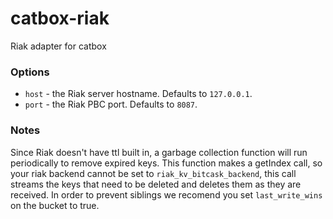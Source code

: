 catbox-riak
===========

Riak adapter for catbox

### Options

- `host` - the Riak server hostname. Defaults to `127.0.0.1`.
- `port` - the Riak PBC port. Defaults to `8087`.


### Notes

Since Riak doesn't have ttl built in, a garbage collection function will run periodically to remove expired keys. This function makes a getIndex call, so your riak backend cannot be set to `riak_kv_bitcask_backend`, this call streams the keys that need to be deleted and deletes them as they are received. 
In order to prevent siblings we recomend you set `last_write_wins` on the bucket to true.

